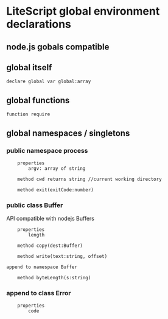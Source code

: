 # LiteScript global environment declarations

node.js gobals compatible 
-------------------------

## global itself

    declare global var global:array

## global functions

    function require

## global namespaces / singletons

### public namespace process

        properties
            argv: array of string

        method cwd returns string //current working directory

        method exit(exitCode:number)


### public class Buffer

API compatible with nodejs Buffers

        properties  
            length

        method copy(dest:Buffer)

        method write(text:string, offset)
        
    append to namespace Buffer

        method byteLength(s:string)


### append to class Error

        properties
            code


